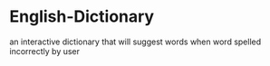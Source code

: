 # English-Dictionary
an interactive dictionary that will suggest words when word spelled incorrectly by user
